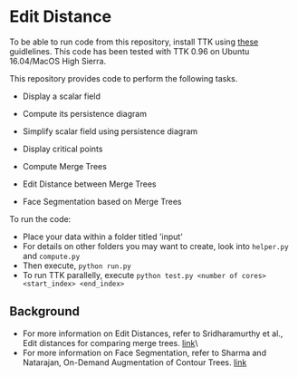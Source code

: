# Edit Distance

To be able to run code from this repository, install TTK using [these](https://topology-tool-kit.github.io/installation.html) guidlelines. This code has been tested with TTK 0.96 on Ubuntu 16.04/MacOS High Sierra. 

This repository provides code to perform the following tasks.

- Display a scalar field
- Compute its persistence diagram
- Simplify scalar field using persistence diagram
- Display critical points
- Compute Merge Trees

- Edit Distance between Merge Trees
- Face Segmentation based on Merge Trees

To run the code:

- Place your data within a folder titled 'input'
- For details on other folders you may want to create, look into `helper.py` and `compute.py`
- Then execute, `python run.py`
- To run TTK parallelly, execute `python test.py <number of cores> <start_index> <end_index>`

## Background

- For more information on Edit Distances, refer to Sridharamurthy et al., Edit distances for comparing merge trees. [link](http://vgl.csa.iisc.ac.in/pub/paper.php?pid=054)\
- For more information on Face Segmentation, refer to Sharma and Natarajan, On-Demand Augmentation of Contour Trees. [link](http://vgl.serc.iisc.ernet.in/pub/paper.php?pid=055)

